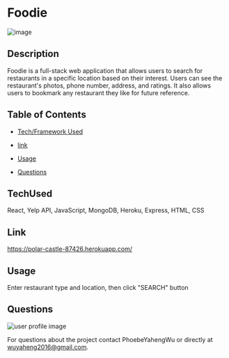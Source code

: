 
# Foodie
![image](https://user-images.githubusercontent.com/52837649/88353226-a774ed80-cd2a-11ea-861b-f8fbec1b80b0.png)

## Description
Foodie is a full-stack web application that allows users to search for restaurants in a specific location based on their interest. Users can see the restaurant's photos, phone number, address, and ratings. It also allows users to bookmark any restaurant they like for future reference.


## Table of Contents

* [Tech/Framework Used](#TechUsed)

* [link](#Link)

* [Usage](#usage) 

* [Questions](#Questions)


## TechUsed
React, Yelp API, JavaScript, MongoDB, Heroku, Express, HTML, CSS

## Link
https://polar-castle-87426.herokuapp.com/

## Usage
Enter restaurant type and location, then click "SEARCH" button

## Questions
![user profile image](https://avatars0.githubusercontent.com/u/52837649?v=4)

For questions about the project contact PhoebeYahengWu or directly at wuyaheng2016@gmail.com.

